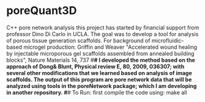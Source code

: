 # poreQuant3D
C++ pore network analysis 
this project has started by financial support from professor Dino Di Carlo in UCLA. 
The goal was to develop a tool for analysis of porous tissue generation scaffolds. 
For background of microfluidic-based microgel production:
 Griffin and Weaver "Accelerated wound healing by injectable microporous gel scaffolds assembled from annealed building blocks", Nature Materials 14, 737
#******************************#
I developed the method based on the approach of Dong& Blunt, Physical review E, 80, 2009, 036307; with several other modifications that we
learned based on analysis of image scaffolds. 
The output of this program are pore network data that will be analyzed using tools in the poreNetwork package; which I am developing in another repository. 
#******************************#
To Run:
first compile the code using:
make all
